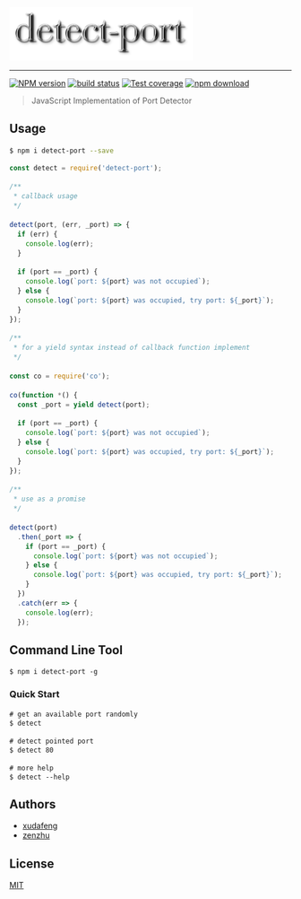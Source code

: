 [![logo][logo-image]][logo-url]

---

[![NPM version][npm-image]][npm-url]
[![build status][travis-image]][travis-url]
[![Test coverage][codecov-image]][codecov-url]
[![npm download][download-image]][download-url]

[logo-image]: ./logo.png

[logo-url]: https://npmjs.org/package/detect-port

[npm-image]: https://img.shields.io/npm/v/detect-port.svg?style=flat-square

[npm-url]: https://npmjs.org/package/detect-port

[travis-image]: https://img.shields.io/travis/node-modules/detect-port.svg?style=flat-square

[travis-url]: https://travis-ci.org/node-modules/detect-port

[codecov-image]: https://codecov.io/gh/node-modules/detect-port/branch/master/graph/badge.svg

[codecov-url]: https://codecov.io/gh/node-modules/detect-port

[download-image]: https://img.shields.io/npm/dm/detect-port.svg?style=flat-square

[download-url]: https://npmjs.org/package/detect-port

> JavaScript Implementation of Port Detector

## Usage

```bash
$ npm i detect-port --save
```

```js
const detect = require('detect-port');

/**
 * callback usage
 */

detect(port, (err, _port) => {
  if (err) {
    console.log(err);
  }

  if (port == _port) {
    console.log(`port: ${port} was not occupied`);
  } else {
    console.log(`port: ${port} was occupied, try port: ${_port}`);
  }
});

/**
 * for a yield syntax instead of callback function implement
 */

const co = require('co');

co(function *() {
  const _port = yield detect(port);

  if (port == _port) {
    console.log(`port: ${port} was not occupied`);
  } else {
    console.log(`port: ${port} was occupied, try port: ${_port}`);
  }
});

/**
 * use as a promise
 */

detect(port)
  .then(_port => {
    if (port == _port) {
      console.log(`port: ${port} was not occupied`);
    } else {
      console.log(`port: ${port} was occupied, try port: ${_port}`);
    }
  })
  .catch(err => {
    console.log(err);
  });

```

## Command Line Tool

```shell
$ npm i detect-port -g
```

### Quick Start

```shell
# get an available port randomly
$ detect

# detect pointed port
$ detect 80

# more help
$ detect --help
```

## Authors

- [xudafeng](//github.com/xudafeng)
- [zenzhu](//github.com/zenzhu)

## License

[MIT](LICENSE)

